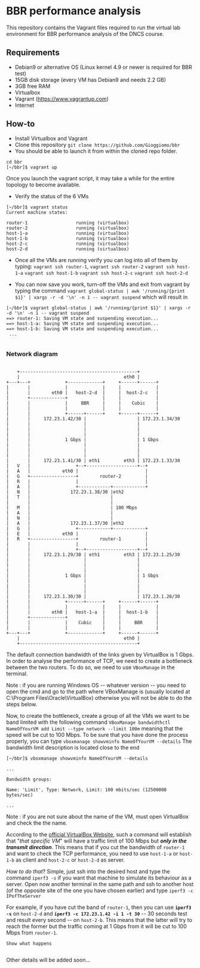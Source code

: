 
# BBR performance analysis

This repository contains the Vagrant files required to run the virtual lab environment for BBR performance analysis of the DNCS course.

## Requirements
 
 - Debian9 or alternative OS (Linux kernel 4.9 or newer is required for BBR test)
 - 15GB disk storage (every VM has Debian9 and needs 2.2 GB)
 - 3GB free RAM
 - Virtualbox
 - Vagrant (https://www.vagrantup.com)
 - Internet
 
## How-to
 - Install Virtualbox and Vagrant
 - Clone this repository
`git clone https://github.com/Gioggiomo/bbr`
 - You should be able to launch it from within the cloned repo folder.
```
cd bbr
[~/bbr]$ vagrant up
```
Once you launch the vagrant script, it may take a while for the entire topology to become available.
 - Verify the status of the 6 VMs
```
[~/bbr]$ vagrant status
Current machine states:

router-1                  running (virtualbox)
router-2                  running (virtualbox)
host-1-a                  running (virtualbox)
host-1-b                  running (virtualbox)
host-2-c                  running (virtualbox)
host-2-d                  running (virtualbox)
```
- Once all the VMs are running verify you can log into all of them by typing:
`vagrant ssh router-1`, 
`vagrant ssh router-2`
`vagrant ssh host-1-a`
`vagrant ssh host-1-b`
`vagrant ssh host-2-c`
`vagrant ssh host-2-d`

- You can now save you work, turn-off the VMs and exit from vagrant by typing the command `vagrant global-status | awk '/running/{print $1}' | xargs -r -d '\n' -n 1 -- vagrant suspend` which will result in
```
[~/bbr]$ vagrant global-status | awk '/running/{print $1}' | xargs -r -d '\n' -n 1 -- vagrant suspend
==> router-1: Saving VM state and suspending execution...
==> host-1-a: Saving VM state and suspending execution...
==> host-1-b: Saving VM state and suspending execution...
 ...
 

```

### Network diagram

```

    +--------------------------------------------+
    |                                       eth0 |
+---+---+             +-------------+     +------+------+
|       |             |             |     |             |
|       |        eth0 |   host-2-d  |     |  host-2-c   |
|       +-------------+             |     |             |
|       |             |     BBR     |     |    Cubic    |
|       |             |             |     |             |
|       |             +------+------+     +------+------+
|       |     172.23.1.42/30 |                   | 172.23.1.34/30
|       |                    |                   |
|       |                    |                   |
|       |                    |                   |
|       |             1 Gbps |                   | 1 Gbps
|       |                    |                   |
|       |          	         |                   |
|       |                    |                   |
|       |     172.23.1.41/30 | eth1         eth3 | 172.23.1.33/30
|   V   |                 +--+-------------------+--+
|   A   |            eth0 |                         |
|   G   +-----------------+        router-2         |
|   R   |                 |                         |
|   A   |                 +------------+------------+
|   N   |               172.23.1.38/30 |eth2
|   T   |                              |
|       |                              |
|   M   |                              | 100 Mbps
|   A   |                              |
|   N   |                              |
|   A   |               172.23.1.37/30 |eth2
|   G   |                 +------------+------------+
|   E   |            eth0 |                         |
|   R   +-----------------+        router-1         |
|       |                 |                         |
|       |                 +--+-------------------+--+
|       |     172.23.1.29/30 | eth1         eth3 | 172.23.1.25/30
|       |                    |                   |
|       |                    |                   |
|       |                    |                   |
|       |             1 Gbps |                   | 1 Gbps
|       |                    |                   |
|       |         	         |                   |
|       |                    |                   |
|       |     172.23.1.30/30 |                   | 172.23.1.26/30
|       |             +------+------+     +------+------+
|       |             |             |     |             |
|       |        eth0 |   host-1-a  |     |  host-1-b   |
|       +-------------+             |     |             |
|       |             |    Cubic    |     |     BBR     |
|       |             |             |     |             |
+---+---+             +-------------+     +------+------+
    |                                       eth0 |
    +--------------------------------------------+

```

The default connection bandwidth of the links given by VirtualBox is 1 Gbps. In order to analyse the performance of TCP, we need to create a bottleneck between the two routers. To do so, we need to use `VBoxManage` in the terminal.

Note
: if you are running Windows OS -- whatever version -- you need to open the cmd and go to the path where VBoxManage is (usually located at C:\Program Files\Oracle\VirtualBox) otherwise you will not be able to do the steps below.

Now, to create the bottleneck, create a group of all the VMs we want to be band limited with the following command 
`VBoxManage bandwidthctl NameOfYourVM add Limit --type network --limit 100m` meaning that the speed will be cut to 100 Mbps.
To be sure that you have done the process properly, you can type
`vboxmanage showvminfo NameOfYourVM --details`
The bandwidth limit description is located close to the end

```
[~/bbr]$ vboxmanage showvminfo NameOfYourVM --details

...

Bandwidth groups:

Name: 'Limit', Type: Network, Limit: 100 mbits/sec (12500000 bytes/sec)

...

```

Note
: if you are not sure about the name of the VM, must open VirtualBox and check the the name.

According to the [official VirtualBox Website](https://www.virtualbox.org/manual/ch06.html#network_bandwidth_limit ), such a command will establish that 
"_that specific VM_" will have a traffic limit of 100 Mbps but ***only in the transmit direction***.  This means that if you cut the bandwidth of `router-1` and want to check the TCP performance, you need to use `host-1-a` or `host-1-b` as client and
`host-2-c` or `host-2-d` as server.

_How to do that_? Simple, just ssh into the desired host and type the command `iperf3 -s` if you want that machine to simulate its behaviour as a server.
Open now another terminal in the same path and ssh to another host (of the opposite site of the one you have chosen earlier) and type `iperf3 -c IPofTheServer`

For example, if you have cut the band of `router-1`, then you can use **`iperf3 -s`** on `host-2-d` and **`iperf3 -c 172.23.1.42 -i 1 -t 30`** -- 30 seconds test and result every second --  on `host-2-b`. This means that the latter will try to reach the former but the traffic coming at 1 Gbps from it will be cut to 100 Mbps from `router-1`.


```
Show what happens


```

Other details will be added soon...
